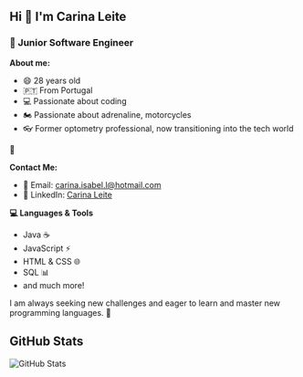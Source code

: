 ## Hi 👋 I'm Carina Leite
### 🎯 Junior Software Engineer

**About me:**

- 😄 28 years old
- 🇵🇹 From Portugal
- 💻 Passionate about coding
- 🏍️ Passionate about adrenaline, motorcycles
- 👓 Former optometry professional, now transitioning into the tech world

🔽

**Contact Me:**

- 📧 Email: carina.isabel.l@hotmail.com
- 💼 LinkedIn: [Carina Leite](https://www.linkedin.com/in/carina-isabel-leite/)

**💻 Languages & Tools**

- Java ☕️
- JavaScript ⚡
- HTML & CSS 🌐
- SQL 📊
- and much more!

I am always seeking new challenges and eager to learn and master new programming languages. 💪

## GitHub Stats

![GitHub Stats](https://github-readme-stats.vercel.app/api?username=carinapro&show_icons=true&count_private=true&hide=prs&hide_title=true)

